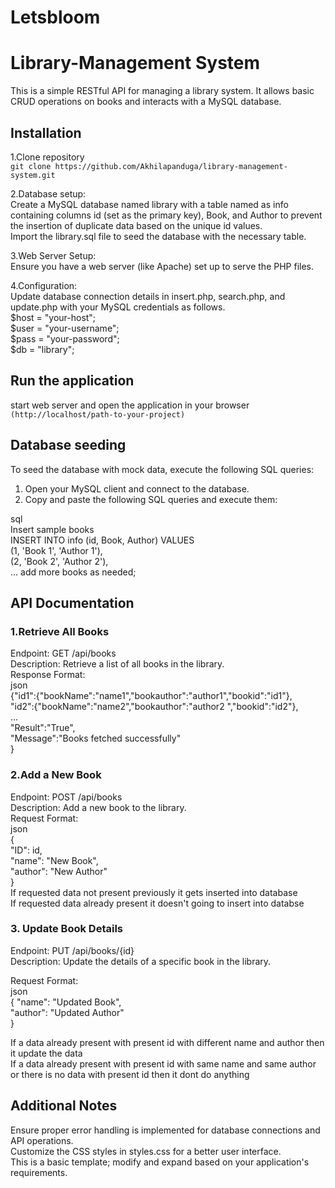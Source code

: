 # Letsbloom
# Library-Management System
This is a simple RESTful API for managing a library system. It allows basic CRUD operations on books and interacts with a MySQL database.

## Installation
1.Clone repository<br>
`git clone https://github.com/Akhilapanduga/library-management-system.git`

2.Database setup:<br>
Create a MySQL database named library with a table named as info containing columns id (set as the primary key), Book, and Author to prevent the insertion of duplicate data based on the unique id values.<br>
Import the library.sql file to seed the database with the necessary table.

3.Web Server Setup:<br>
Ensure you have a web server (like Apache) set up to serve the PHP files.

4.Configuration:<br>
Update database connection details in insert.php, search.php, and update.php with your MySQL credentials as follows.<br>
$host = "your-host";<br>
$user = "your-username";<br>
$pass = "your-password";<br>
$db = "library";

## Run the application
start web server and open the application in your browser<br>
`(http://localhost/path-to-your-project)`

## Database seeding
To seed the database with mock data, execute the following SQL queries:<br>

1. Open your MySQL client and connect to the database.<br>
2. Copy and paste the following SQL queries and execute them:<br>

sql<br>
 Insert sample books<br>
INSERT INTO info (id, Book, Author) VALUES<br>
(1, 'Book 1', 'Author 1'),<br>
(2, 'Book 2', 'Author 2'),<br>
 ... add more books as needed;<br>

## API Documentation

### 1.Retrieve All Books
   
Endpoint: GET /api/books<br>
Description: Retrieve a list of all books in the library.<br>
Response Format:<br>
json<br>
{"id1":{"bookName":"name1","bookauthor":"author1","bookid":"id1"},<br>
"id2":{"bookName":"name2","bookauthor":"author2 ","bookid":"id2"},<br>
...<br>
"Result":"True",<br>
"Message":"Books fetched successfully"<br>
}


### 2.Add a New Book

Endpoint: POST /api/books<br>
Description: Add a new book to the library.<br>
Request Format:<br>
json<br>
{<br>
  "ID": id,<br>
  "name": "New Book",<br>
  "author": "New Author"<br>
}<br>
If requested data not present previously it gets inserted into database<br>
If requested data already present it doesn't going to insert into databse<br>


### 3. Update Book Details
   
Endpoint: PUT /api/books/{id}<br>
Description: Update the details of a specific book in the library.<br>

Request Format:<br>
json<br>
{
  "name": "Updated Book",<br>
  "author": "Updated Author"<br>
}<br>

If a  data already present with present id with different name and author then it update the data<br>
If a  data already present with present id with same name and same author or there is no data with present id then it dont do anything<br>

## Additional Notes
Ensure proper error handling is implemented for database connections and API operations.<br>
Customize the CSS styles in styles.css for a better user interface.<br>
This is a basic template; modify and expand based on your application's requirements.<br>

 
